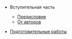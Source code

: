 - Вступительная часть

  - [Предисловие](prologue/foreword.md)
  - [От авторов](prologue/from-authors.md)

- [Подготовительные работы](prepare/prepare.md)
